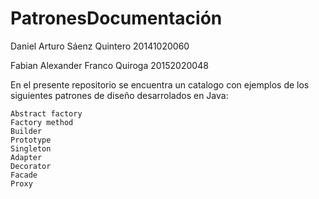 # PatronesDocumentación

Daniel Arturo Sáenz Quintero 20141020060

Fabian Alexander Franco Quiroga 20152020048

En el presente repositorio se encuentra un catalogo con ejemplos de los siguientes patrones de diseño desarrolados en Java:
    
    Abstract factory
    Factory method
    Builder
    Prototype
    Singleton
    Adapter
    Decorator
    Facade
    Proxy

  

